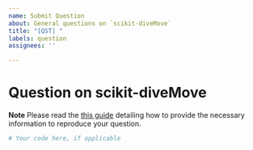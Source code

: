 ```yaml
---
name: Submit Question
about: General questions on `scikit-diveMove`
title: "[QST] "
labels: question
assignees: ''

---
```


# Question on scikit-diveMove

**Note** Please read the [this guide](https://matthewrocklin.com/blog/work/2018/02/28/minimal-bug-reports)
detailing how to provide the necessary information to reproduce your
question.

```python
# Your code here, if applicable

```
